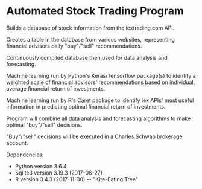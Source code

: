 # Automated Stock Trading Program

Builds a database of stock information from the iextrading.com API. 

Creates a table in the database from various websites, representing financial advisors daily "buy"/"sell" recommendations.

Continuously compiled database then used for data analysis and forecasting.

Machine learning run by Python's Keras/Tensorflow package(s) to identify a weighted scale of financial advisors' recommendations based on individual, average financial return of investments.

Machine learning run by R's Caret package to identify iex APIs' most useful information in predicting optimal financial return of investments.

Program will combine all data analysis and forecasting algorithms to make optimal "buy"/"sell" decisions.

"Buy"/"sell" decisions will be executed in a Charles Schwab brokerage account.

Dependencies:
- Python version 3.6.4
- Sqlite3 version 3.19.3 (2017-06-27)
- R version 3.4.3 (2017-11-30) -- "Kite-Eating Tree"
